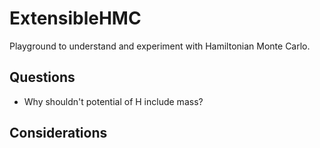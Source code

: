 # ExtensibleHMC

Playground to understand and experiment with Hamiltonian Monte Carlo.

## Questions

- Why shouldn't potential of H include mass?

## Considerations
